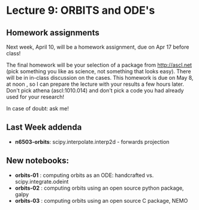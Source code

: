 Lecture 9: ORBITS and ODE's
===========================

## Homework assignments

Next week, April 10, will be a homework assignment, due on Apr 17 before class!

The final homework will be your selection of a package from http://ascl.net (pick something you like as science, not
something that looks easy).  There will be in in-class discussion on the cases. This homework is due on May 8,
at noon , so I can prepare the lecture with your results a few hours later.
Don't pick athena (ascl:1010.014) and don't pick a code you had already used for your research!

In case of doubt: ask me!

## Last Week addenda

* **n6503-orbits**: scipy.interpolate.interp2d - forwards projection


## New notebooks:

* **orbits-01** : computing orbits as an ODE: handcrafted vs. scipy.integrate.odeint
* **orbits-02** : computing orbits using an open source python package, galpy
* **orbits-03** : computing orbits using an open source C package, NEMO
